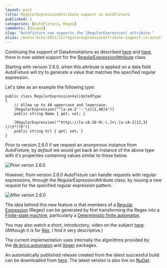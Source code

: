 ```yaml
---
layout: post
title: RegularExpressionAttribute support in AutoFixture
published: 1
categories: [AutoFixture, Regex]
comments: [disqus]
slug: "AutoFixture now supports the [RegularExpression] attribute."
alias: /bonus-bits/2011/12/regularexpressionattribute-support-in-autofixture.html
---
```

<p>Continuing the support of DataAnnotations as described&nbsp;<a title="StringLengthAttribute support in AutoFixture" href="http://www.nikosbaxevanis.com/bonus-bits/2011/09/stringlengthattribute-support-in-autofixture.html" target="_blank">here</a>&nbsp;and <a title="RangeAttribute support in AutoFixture" href="http://www.nikosbaxevanis.com/bonus-bits/2011/09/rangeattribute-support-in-autofixture.html" target="_blank">here</a>, there is now added support for the&nbsp;<a title="Specifies that a data field value must match the specified regular expression." href="http://msdn.microsoft.com/en-us/library/system.componentmodel.dataannotations.regularexpressionattribute.aspx" target="_blank">RegularExpressionAttribute</a>&nbsp;class.</p>
<p>Starting with version 2.6.0, when this attribute is applied on a data field AutoFixture will <em>try </em>to&nbsp;generate a value that&nbsp;matches the specified regular expression.</p>
<p>Let's take as an example the following type:</p>

```
public class RegularExpressionValidatedType
{
    // Allow up to 40 uppercase and lowercase.
    [RegularExpression("^[a-zA-Z''-'\s]{1,40}$")]
    public string Name { get; set; }
    
    [RegularExpression("^http\://[a-zA-Z0-9\-\.]+\.[a-zA-Z]{2,3}(/\S*)?$")]
    public string Url { get; set; }
}
```

<p>Prior to version 2.6.0 if&nbsp;we request an anonymous instance from AutoFixture, by&nbsp;<em>default</em>&nbsp;we would get back an instance of the above type with it's properties containing values similar to those below.</p>
<p><img src="http://farm9.staticflickr.com/8510/8398554280_b996887d56_o.png" title="Prior verion 2.6.0" alt="Prior verion 2.6.0" /></p>

<p>However, from version 2.6.0 AutoFixture can handle requests with&nbsp;regular expressions, through the RegularExpressionAttribute class, by issuing a new request for the specified regular expression pattern.</p>
<p><img src="http://farm9.staticflickr.com/8501/8398554186_edc6990289_o.png" title="After verion 2.6.0" alt="After verion 2.6.0" /></p>

<p>The idea behind this new feature is that members of a <a title="In computing, a regular expression provides a concise and flexible means for &quot;matching&quot; (specifying and recognizing) strings of text, such as particular characters, words, or patterns of characters." href="http://en.wikipedia.org/wiki/Regular_expression" target="_blank">Regular Expression</a>&nbsp;(Regex) can be generated by first transforming the Regex into a <a title="A finite-state machine (FSM) or finite-state automaton (plural: automata), or simply a state machine, is a mathematical model used to design computer programs and digital logic circuits." href="http://en.wikipedia.org/wiki/Finite_state_machine" target="_blank">Finite-state machine</a>, particularly a&nbsp;<a title="In the theory of computation and automata theory, a deterministic finite automaton (DFA)—also known as deterministic finite state machine—is a finite state machine accepting finite strings of symbols." href="http://en.wikipedia.org/wiki/Deterministic_finite_automata" target="_blank">Deterministic finite automaton</a>.&nbsp;</p>
<p>You may also watch a short,&nbsp;introductory,&nbsp;video on the subject <a title="Symbolic Regular Expression Exploration" href="http://channel9.msdn.com/posts/Peli/Margus-Veanes-Rex-Symbolic-Regular-Expression-Exploration/" target="_blank">here</a>. (Although it is for <a title="Rex is a tool that explores .NET regexes and generates members efficiently." href="http://research.microsoft.com/en-us/projects/rex/" target="_blank">Rex</a>, I find it very descriptive.)</p>
<p>The current implementation uses internally the algorithms provided by the&nbsp;<a title="A DFA/NFA (finite-state automata) implementation with Unicode alphabet (UTF16) and support for the standard regular expression operations (concatenation, union, Kleene star) and a number of non-standard ones (intersection, complement, etc.)" href="http://www.brics.dk/automaton/" target="_blank">dk.brics.automaton</a>&nbsp;and <a title="A library for generating random text from regular expressions." href="http://code.google.com/p/xeger/" target="_blank">Xeger</a>&nbsp;packages.</p>
<p>An automatically published release created from the latest successful build can be downloaded from&nbsp;<a title="AutoFixture - Downloads" href="http://autofixture.codeplex.com/releases/view/78338" target="_blank">here</a>.&nbsp;The latest version is also live on&nbsp;<a title="AutoFixture - Package" href="http://nuget.org/List/Packages/AutoFixture" target="_blank">NuGet</a>.</p>

